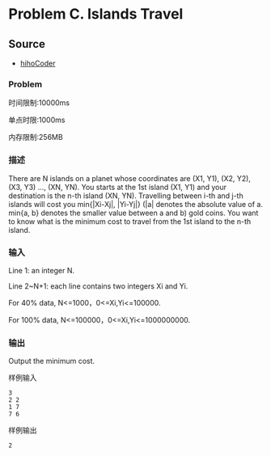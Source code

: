 # Problem C. Islands Travel

## Source

* [hihoCoder](http://hihocoder.com/contest/mstest2015april/problem/3)

### Problem

时间限制:10000ms

单点时限:1000ms

内存限制:256MB

### 描述

There are N islands on a planet whose coordinates are \(X1, Y1\), \(X2, Y2\), \(X3, Y3\) ..., \(XN, YN\). You starts at the 1st island \(X1, Y1\) and your destination is the n-th island \(XN, YN\). Travelling between i-th and j-th islands will cost you min{\|Xi-Xj\|, \|Yi-Yj\|} \(\|a\| denotes the absolute value of a. min{a, b} denotes the smaller value between a and b\) gold coins. You want to know what is the minimum cost to travel from the 1st island to the n-th island.

### 输入

Line 1: an integer N.

Line 2~N+1: each line contains two integers Xi and Yi.

For 40% data, N&lt;=1000，0&lt;=Xi,Yi&lt;=100000.

For 100% data, N&lt;=100000，0&lt;=Xi,Yi&lt;=1000000000.

### 输出

Output the minimum cost.

样例输入

```text
3
2 2
1 7
7 6
```

样例输出

```text
2
```

